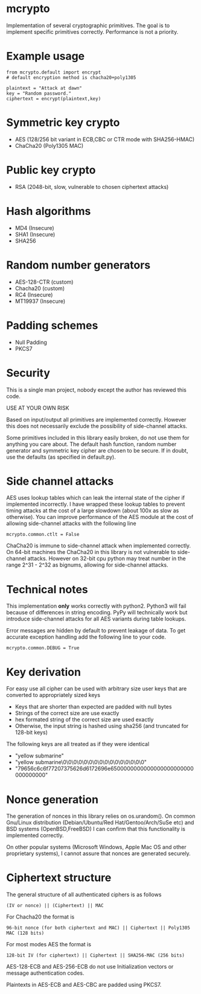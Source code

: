 # mcrypto

Implementation of several cryptographic primitives. The goal is to
implement specific primitives correctly. Performance is not a priority.

# Example usage

    from mcrypto.default import encrypt
    # default encryption method is chacha20+poly1305

    plaintext = "Attack at dawn"
    key = "Random password."
    ciphertext = encrypt(plaintext,key)

# Symmetric key crypto

- AES (128/256 bit variant in ECB,CBC or CTR mode with SHA256-HMAC)
- ChaCha20 (Poly1305 MAC)

# Public key crypto

- RSA (2048-bit, slow, vulnerable to chosen ciphertext attacks)

# Hash algorithms

- MD4 (Insecure)
- SHA1 (Insecure)
- SHA256

# Random number generators

- AES-128-CTR (custom)
- Chacha20 (custom)
- RC4 (Insecure)
- MT19937 (Insecure)

# Padding schemes

- Null Padding
- PKCS7


# Security

This is a single man project, nobody except the author has reviewed
this code.

USE AT YOUR OWN RISK

Based on input/output all primitives are implemented correctly.
However this does not necessarily exclude the possibility of
side-channel attacks.

Some primitives included in this library easily broken, do not use
them for anything you care about. The default hash function, random
number generator and symmetric key cipher are chosen to be secure. If
in doubt, use the defaults (as specified in default.py).

# Side channel attacks

AES uses lookup tables which can leak the internal state of the cipher
if implemented incorrectly. I have wrapped these lookup tables to
prevent timing attacks at the cost of a large slowdown (about 100x as
slow as otherwise). You can improve performance of the AES module at
the cost of allowing side-channel attacks with the following line


    mcrypto.common.ctlt = False


ChaCha20 is immune to side-channel attack when implemented correctly.
On 64-bit machines the ChaCha20 in this library is not vulnerable to
side-channel attacks. However on 32-bit cpu python may treat number
in the range 2^31 - 2^32 as bignums, allowing for side-channel attacks.

# Technical notes

This implementation **only** works correctly with python2. Python3
will fail because of differences in string encoding. PyPy will
technically work but introduce side-channel attacks for all AES
variants during table lookups.

Error messages are hidden by default to prevent leakage of data. To
get accurate exception handling add the following line to your code.

    mcrypto.common.DEBUG = True

# Key derivation

For easy use all cipher can be used with arbitrary size user keys that
are converted to appropriately sized keys

- Keys that are shorter than expected are padded with null bytes
- Strings of the correct size are use exactly
- hex formated string of the correct size are used exactly
- Otherwise, the input string is hashed using sha256 (and truncated for 128-bit keys)

The following keys are all treated as if they were identical

- "yellow submarine"
- "yellow submarine\0\0\0\0\0\0\0\0\0\0\0\0\0\0\0\0"
- "79656c6c6f77207375626d6172696e6500000000000000000000000000000000"

# Nonce generation

The generation of nonces in this library relies on os.urandom(). On
common Gnu/Linux distribution (Debian/Ubuntu/Red Hat/Gentoo/Arch/SuSe
etc) and BSD systems (OpenBSD,FreeBSD) I can confirm that this
functionality is implemented correctly.

On other popular systems (Microsoft Windows, Apple Mac OS and other
proprietary systems), I cannot assure that nonces are generated
securely.

# Ciphertext structure

The general structure of all authenticated ciphers is as follows

    (IV or nonce) || (Ciphertext) || MAC

For Chacha20 the format is

    96-bit nonce (for both ciphertext and MAC) || Ciphertext || Poly1305 MAC (128 bits)

For most modes AES the format is

    128-bit IV (for ciphertext) || Ciphertext || SHA256-MAC (256 bits)

AES-128-ECB and AES-256-ECB do not use Initialization vectors or
message authentication codes.

Plaintexts in AES-ECB and AES-CBC are padded using PKCS7.

